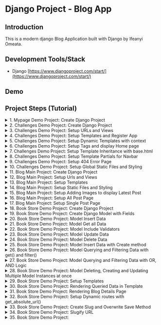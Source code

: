 # Django Project - Blog App

## Introduction

This is a modern django Blog Application built with Django by Ifeanyi Omeata.

## Development Tools/Stack

- Django [https://www.djangoproject.com/start/](https://www.djangoproject.com/start/)

## Demo

## Project Steps (Tutorial)

<details>
<summary>1. Mypage Demo Project: Create Django Project </summary>

#  Mypage Demo Project: Create Django Project

### [https://github.com/omeatai/django-project-blog/commit/4305cb75b959e5a72ece9a6010d70a6d4adbb5c7](https://github.com/omeatai/django-project-blog/commit/4305cb75b959e5a72ece9a6010d70a6d4adbb5c7)
### [https://github.com/omeatai/django-project-blog/commit/7506153ce7946f2c39f38b71ae463c05a08cb824](https://github.com/omeatai/django-project-blog/commit/7506153ce7946f2c39f38b71ae463c05a08cb824)

# Check Python Version

```x
python —version
```

# Install Django Globally

```x
python -m pip install Django
```

# Create Django Project mypage

```x
django-admin startproject mypage
```

# Run Development Server to view Project

```x
cd mypage
python manage.py runserver
```

# Create Django Demo App: challenges 

```x
python manage.py startapp challenges
```

<img width="1047" alt="image" src="https://github.com/omeatai/django-project-blog/assets/32337103/e4a9ed77-4729-447d-b1e0-4e6f50aff4d1">
<img width="1047" alt="image" src="https://github.com/omeatai/django-project-blog/assets/32337103/ce7915ca-d59b-42f0-85a5-c78cca998798">
<img width="1047" alt="image" src="https://github.com/omeatai/django-project-blog/assets/32337103/65b5323a-dd8d-4633-8d5a-1f33785bbfd0">
<img width="1047" alt="image" src="https://github.com/omeatai/django-project-blog/assets/32337103/2fe98bad-c67c-4e5c-8fa9-83a1e3e9f280">
<img width="1047" alt="image" src="https://github.com/omeatai/django-project-blog/assets/32337103/bc01467a-6e77-4584-bf1f-1c34d13fa4e3">
<img width="1047" alt="image" src="https://github.com/omeatai/django-project-blog/assets/32337103/8008fd50-e539-4424-9ddf-2702c4954ef2">
<img width="1047" alt="image" src="https://github.com/omeatai/django-project-blog/assets/32337103/706c48aa-903c-43b1-b27a-3fc65db59732">

# #End</details>

<details>
<summary>2. Challenges Demo Project: Create Django Project </summary>

# Challenges Demo Project: Create Django Project

### [https://github.com/omeatai/django-project-blog/commit/7523b95502150f9015a6418041938ec08d90b70c](https://github.com/omeatai/django-project-blog/commit/7523b95502150f9015a6418041938ec08d90b70c)

# Create Project 

```x
django-admin startproject challenges_project
```

# Create App

```x
cd challenges_project
python manage.py startapp challenges
```

# Start Development Server

```x
python manage.py runserver
```

<img width="1047" alt="image" src="https://github.com/omeatai/django-project-blog/assets/32337103/a46c7c86-d22c-46d4-8263-4732154a318d">
<img width="1047" alt="image" src="https://github.com/omeatai/django-project-blog/assets/32337103/dd97e4c3-d39f-442a-93b4-bb0b18dd3d10">
<img width="1289" alt="image" src="https://github.com/omeatai/django-project-blog/assets/32337103/8648627d-5772-4d73-b3f2-3006e53782f3">

# #End</details>

<details>
<summary>3. Challenges Demo Project: Setup URLs and Views </summary>

# Setup URLs and Views

### [https://github.com/omeatai/django-project-blog/commit/51c6c314ab7dff27bb596f2baf1b9f42d48c2252](https://github.com/omeatai/django-project-blog/commit/51c6c314ab7dff27bb596f2baf1b9f42d48c2252)

<img width="1049" alt="image" src="https://github.com/omeatai/django-project-blog/assets/32337103/e881beac-e275-4d25-9ea8-59e6504a3864">
<img width="1049" alt="image" src="https://github.com/omeatai/django-project-blog/assets/32337103/43d38c3b-5e9f-4233-ae8b-9b607ed38ad0">
<img width="1049" alt="image" src="https://github.com/omeatai/django-project-blog/assets/32337103/27a04e53-019b-4aa8-a303-0eefe4768586">
<img width="1287" alt="image" src="https://github.com/omeatai/django-project-blog/assets/32337103/a3306b93-3e3e-46cb-a58c-ea01b540eeee">
<img width="1287" alt="image" src="https://github.com/omeatai/django-project-blog/assets/32337103/c148f38f-04b7-4aea-9cff-47ee2948ef17">
<img width="1287" alt="image" src="https://github.com/omeatai/django-project-blog/assets/32337103/e2063820-2d6b-4835-a84f-5387985dc1a9">

# #End</details>

<details>
<summary>4. Challenges Demo Project: Setup Templates and Register App </summary>

# Setup Templates and Register App

### [https://github.com/omeatai/django-project-blog/commit/b41c0c187b50e48802413dee9d036e89df7a23dc](https://github.com/omeatai/django-project-blog/commit/b41c0c187b50e48802413dee9d036e89df7a23dc)

<img width="1047" alt="image" src="https://github.com/omeatai/django-project-blog/assets/32337103/2ef58077-d716-4ca4-a9d4-5cdb632e5da2">
<img width="1047" alt="image" src="https://github.com/omeatai/django-project-blog/assets/32337103/88037d90-7e59-477f-89af-f5ae0a472339">
<img width="1047" alt="image" src="https://github.com/omeatai/django-project-blog/assets/32337103/8b3a5a01-6333-4cb8-9bd8-a329104783ec">
<img width="1289" alt="image" src="https://github.com/omeatai/django-project-blog/assets/32337103/e0d89ac1-9cb5-44f2-be13-17a6745b5da2">

# #End</details>

<details>
<summary>5. Challenges Demo Project: Setup Dynamic Templates with context </summary>

# Setup Dynamic Templates with context

### [https://github.com/omeatai/django-project-blog/commit/5d1b19edd03cd8f8ce4bfd6a2c51c381c2f46584](https://github.com/omeatai/django-project-blog/commit/5d1b19edd03cd8f8ce4bfd6a2c51c381c2f46584)

<img width="1046" alt="image" src="https://github.com/omeatai/django-project-blog/assets/32337103/d6f2b695-0e33-41ce-bc80-5a3161d601c1">
<img width="1046" alt="image" src="https://github.com/omeatai/django-project-blog/assets/32337103/6d2d1b38-f245-44a6-b01d-951363469dc8">
<img width="1291" alt="image" src="https://github.com/omeatai/django-project-blog/assets/32337103/be23c444-e8ce-421c-bd5b-87b76b5174e1">

# #End</details>

<details>
<summary>6. Challenges Demo Project: Setup Tags and display Home page </summary>

# Setup Tags and display Home page

### [https://github.com/omeatai/django-project-blog/commit/0f8ebe017cc59401bf8cd156cd3b168ef8f31fce](https://github.com/omeatai/django-project-blog/commit/0f8ebe017cc59401bf8cd156cd3b168ef8f31fce)

<img width="1047" alt="image" src="https://github.com/omeatai/django-project-blog/assets/32337103/dee982be-f7c0-4a1c-846c-219324b2edc6">
<img width="1047" alt="image" src="https://github.com/omeatai/django-project-blog/assets/32337103/d1cfc736-a119-4d13-b09d-c0089e627d7a">
<img width="1047" alt="image" src="https://github.com/omeatai/django-project-blog/assets/32337103/4fb50cc9-d768-4f72-bb9e-36bc524ec867">
<img width="1047" alt="image" src="https://github.com/omeatai/django-project-blog/assets/32337103/cad5cadd-bd1e-4791-9811-1e13b9764a44">
<img width="1291" alt="image" src="https://github.com/omeatai/django-project-blog/assets/32337103/81d1f510-28e0-40fa-9184-f37363fc6dc5">
<img width="1291" alt="image" src="https://github.com/omeatai/django-project-blog/assets/32337103/45cb393b-c6a5-49ee-ac97-b79da8742f61">

# #End</details>

<details>
<summary>7. Challenges Demo Project: Setup Template Inheritance with base.html </summary>

# Setup Template Inheritance with base.html 

### [https://github.com/omeatai/django-project-blog/commit/be8a2db178ab8f938a9279699682a9ddd8ea1091](https://github.com/omeatai/django-project-blog/commit/be8a2db178ab8f938a9279699682a9ddd8ea1091)

<img width="1047" alt="image" src="https://github.com/omeatai/django-project-blog/assets/32337103/c72fb1c3-ce05-4fef-a587-c3c73e5bb27d">
<img width="1047" alt="image" src="https://github.com/omeatai/django-project-blog/assets/32337103/cd0a7e3f-be34-458c-ad6f-89cc842bcf5e">
<img width="1047" alt="image" src="https://github.com/omeatai/django-project-blog/assets/32337103/fb666816-cb02-4c25-bd92-3e7d95d7f3b8">
<img width="1047" alt="image" src="https://github.com/omeatai/django-project-blog/assets/32337103/adc4d6ce-3af2-4485-9478-d5eafa289bcc">
<img width="1291" alt="image" src="https://github.com/omeatai/django-project-blog/assets/32337103/746b7d83-b9a0-4e4a-97ed-87f79d604981">

# #End</details>

<details>
<summary>8. Challenges Demo Project: Setup Template Partials for Navbar </summary>

# Setup Template Partials for Navbar

### [https://github.com/omeatai/django-project-blog/commit/a4a767de04f8c28d3fe8d4b00322c01baa816428](https://github.com/omeatai/django-project-blog/commit/a4a767de04f8c28d3fe8d4b00322c01baa816428)

<img width="1047" alt="image" src="https://github.com/omeatai/django-project-blog/assets/32337103/38ab7f73-1b81-4477-824b-b49fc9b732a5">
<img width="1047" alt="image" src="https://github.com/omeatai/django-project-blog/assets/32337103/bc43c118-aca8-4d89-b180-9694f9ef8a28">
<img width="1047" alt="image" src="https://github.com/omeatai/django-project-blog/assets/32337103/b8f5def1-222e-4c6d-a90f-df8fb7283a2a">
<img width="1047" alt="image" src="https://github.com/omeatai/django-project-blog/assets/32337103/cbccb16b-a598-4b77-a053-fcedaf1b12fc">
<img width="1293" alt="image" src="https://github.com/omeatai/django-project-blog/assets/32337103/9f143b7c-92f3-4306-87cf-b6469dd75104">
<img width="1293" alt="image" src="https://github.com/omeatai/django-project-blog/assets/32337103/0b3e752c-d913-4b08-a6a7-1f6b030a46c7">

# #End</details>

<details>
<summary>9. Challenges Demo Project: Setup 404 Error Page </summary>

# Setup 404 Error Page

### [https://github.com/omeatai/django-project-blog/commit/4fb4e3c1db00c7e587719b68afde13a9064ef8ba](https://github.com/omeatai/django-project-blog/commit/4fb4e3c1db00c7e587719b68afde13a9064ef8ba)

<img width="1043" alt="image" src="https://github.com/omeatai/django-project-blog/assets/32337103/5516b03c-7fc3-4fe5-881d-999ff4f6789c">
<img width="1043" alt="image" src="https://github.com/omeatai/django-project-blog/assets/32337103/91ab883c-183f-4d7d-8182-7c427a638db4">
<img width="1287" alt="image" src="https://github.com/omeatai/django-project-blog/assets/32337103/3bb779d1-bf89-4f3f-bed0-64dde2ca9fa1">

# #End</details>

<details>
<summary>10. Challenges Demo Project: Setup Global Static Files and Styling </summary>

# Setup Global Static Files and Styling

### [https://github.com/omeatai/django-project-blog/commit/f20aaff73b410d8b49614fd4b82fe6308610eaf4](https://github.com/omeatai/django-project-blog/commit/f20aaff73b410d8b49614fd4b82fe6308610eaf4)

<img width="1241" alt="image" src="https://github.com/omeatai/django-project-blog/assets/32337103/66eed3bb-45bc-4572-bef9-64c049c373a3">
<img width="1047" alt="image" src="https://github.com/omeatai/django-project-blog/assets/32337103/13a42f5a-38d9-48e2-afa5-903c122fb263">
<img width="1047" alt="image" src="https://github.com/omeatai/django-project-blog/assets/32337103/4145b60e-093a-4483-8858-816e9ac93f82">
<img width="1047" alt="image" src="https://github.com/omeatai/django-project-blog/assets/32337103/70dc97ff-bf43-4665-90cf-157e11830571">
<img width="1047" alt="image" src="https://github.com/omeatai/django-project-blog/assets/32337103/ca17d297-6770-41dd-bdf1-1c52af0315ae">
<img width="1047" alt="image" src="https://github.com/omeatai/django-project-blog/assets/32337103/8cff7a35-70ba-4e62-af81-117c055dce5a">
<img width="1047" alt="image" src="https://github.com/omeatai/django-project-blog/assets/32337103/5df2e184-0253-4b21-b720-32dedcd0cbcd">
<img width="1047" alt="image" src="https://github.com/omeatai/django-project-blog/assets/32337103/d5a6c87d-de88-470e-b6e5-fe27553e4a56">
<img width="1047" alt="image" src="https://github.com/omeatai/django-project-blog/assets/32337103/97a2ccd8-807c-4521-96f2-8691cd439593">
<img width="1047" alt="image" src="https://github.com/omeatai/django-project-blog/assets/32337103/a6d337f4-20f0-4212-835e-1ee4cdf4f6f1">
<img width="1241" alt="image" src="https://github.com/omeatai/django-project-blog/assets/32337103/45033491-fbed-4540-bdf7-34b3436965d4">
<img width="1241" alt="image" src="https://github.com/omeatai/django-project-blog/assets/32337103/7258c51d-fdb3-4dff-b069-7f753710f980">
<img width="1241" alt="image" src="https://github.com/omeatai/django-project-blog/assets/32337103/a6580144-c647-4a40-b5b8-268f5162d7b1">

# #End</details>

<details>
<summary>11. Blog Main Project: Create Django Project </summary>

# Blog Main Project: Create Django Project

### [https://github.com/omeatai/django-project-blog/commit/92c3d6b5f80c1c47cc0d73d563fff0a9e71c044a](https://github.com/omeatai/django-project-blog/commit/92c3d6b5f80c1c47cc0d73d563fff0a9e71c044a)

# Create Project

```x
django-admin startproject blog_project
```

# Create Blog App

```x
cd blog_project
python manage.py startapp blog
```

# Run Development Server

```x
python manage.py runserver
```

<img width="1081" alt="image" src="https://github.com/omeatai/django-project-blog/assets/32337103/1345e015-2545-401f-a0ad-9100359cea5e">
<img width="1080" alt="image" src="https://github.com/omeatai/django-project-blog/assets/32337103/bd570f5a-bd73-4c4e-ad2b-0b809c464f1a">
<img width="1246" alt="image" src="https://github.com/omeatai/django-project-blog/assets/32337103/688a47ef-bef7-410c-8269-b3160909140a">

# #End</details>

<details>
<summary>12. Blog Main Project: Setup Urls and Views </summary>

# Setup Urls and Views

### [https://github.com/omeatai/django-project-blog/commit/58c0da98e47dd417f9e7918351cd3bc137b5b10d](https://github.com/omeatai/django-project-blog/commit/58c0da98e47dd417f9e7918351cd3bc137b5b10d)

<img width="1082" alt="image" src="https://github.com/omeatai/django-project-blog/assets/32337103/d5a93413-ffdd-491b-babe-b8e701742b57">
<img width="1082" alt="image" src="https://github.com/omeatai/django-project-blog/assets/32337103/14ef6a14-d617-4776-920d-5c389d94333e">
<img width="1082" alt="image" src="https://github.com/omeatai/django-project-blog/assets/32337103/83fa289c-724a-4cdf-80c5-60b6a6248d3a">
<img width="1082" alt="image" src="https://github.com/omeatai/django-project-blog/assets/32337103/7594a5e9-1423-42f6-9cfa-bd1af0f2b3f0">
<img width="1241" alt="image" src="https://github.com/omeatai/django-project-blog/assets/32337103/38493408-ea8e-438f-b128-0c2f16674b86">
<img width="1241" alt="image" src="https://github.com/omeatai/django-project-blog/assets/32337103/ccaedf96-c931-499e-a37a-a3d86056d0e6">
<img width="1241" alt="image" src="https://github.com/omeatai/django-project-blog/assets/32337103/87b1721a-f39a-4975-bb20-418c62c13c0f">

# #End</details>

<details>
<summary>13. Blog Main Project: Setup Templates </summary>

# Setup Templates

### [https://github.com/omeatai/django-project-blog/commit/4c36ea64d9e5daf3c990497a30aaf47fe679c294](https://github.com/omeatai/django-project-blog/commit/4c36ea64d9e5daf3c990497a30aaf47fe679c294)

<img width="1089" alt="image" src="https://github.com/omeatai/django-project-blog/assets/32337103/68b4b46e-ca82-4303-ba22-b50fd04c972a">
<img width="1089" alt="image" src="https://github.com/omeatai/django-project-blog/assets/32337103/1ecd4870-31e5-4bb1-bb4f-2ed53160ddad">
<img width="1089" alt="image" src="https://github.com/omeatai/django-project-blog/assets/32337103/8b8f2bf1-ff7e-4b18-a31c-4c840467f990">
<img width="1089" alt="image" src="https://github.com/omeatai/django-project-blog/assets/32337103/49a9dc0a-0f7b-45ba-ae49-7ccde182c2cb">
<img width="1265" alt="image" src="https://github.com/omeatai/django-project-blog/assets/32337103/9f8826ee-5a1d-4c1e-b901-6cf374752e00">

# #End</details>

<details>
<summary>14. Blog Main Project: Setup Static Files and Styling </summary>

# Setup Static Files and Styling

### [https://github.com/omeatai/django-project-blog/commit/8b0594ebbd934b8d7543843cd8bc8cd51990cf93](https://github.com/omeatai/django-project-blog/commit/8b0594ebbd934b8d7543843cd8bc8cd51990cf93)

<img width="1089" alt="image" src="https://github.com/omeatai/django-project-blog/assets/32337103/188fe248-3e8e-48d3-b1db-9915b4790e02">
<img width="1089" alt="image" src="https://github.com/omeatai/django-project-blog/assets/32337103/20d1efe7-5027-4e20-a5d0-2b7a80a626c7">
<img width="1089" alt="image" src="https://github.com/omeatai/django-project-blog/assets/32337103/cf7a881e-9510-4008-a23f-48db0f468573">
<img width="1089" alt="image" src="https://github.com/omeatai/django-project-blog/assets/32337103/4f46b60d-8bfd-4454-bd12-88889f672d4e">
<img width="1089" alt="image" src="https://github.com/omeatai/django-project-blog/assets/32337103/d4784902-cc9e-4a37-9318-ef3f95a3472a">
<img width="1089" alt="image" src="https://github.com/omeatai/django-project-blog/assets/32337103/2e326245-8534-4752-bdf8-03e27fe3aef7">
<img width="1268" alt="image" src="https://github.com/omeatai/django-project-blog/assets/32337103/a6d05c4f-4dba-4372-9b4a-ce0b29afcb88">
<img width="1268" alt="image" src="https://github.com/omeatai/django-project-blog/assets/32337103/156fe6d6-4045-4e3a-aba1-18a5941b73d4">

# #End</details>

<details>
<summary>15. Blog Main Project: Setup Adding Images to display Latest Post </summary>

# Setup adding Images to display Latest Post

### [https://github.com/omeatai/django-project-blog/commit/9279a5e1d33f87f94a50feb8eb02437173c77247](https://github.com/omeatai/django-project-blog/commit/9279a5e1d33f87f94a50feb8eb02437173c77247)

<img width="1088" alt="image" src="https://github.com/omeatai/django-project-blog/assets/32337103/5eef6dd6-bb59-448e-b708-02361e245cba">
<img width="1088" alt="image" src="https://github.com/omeatai/django-project-blog/assets/32337103/52e746c0-dab7-4a49-a382-ef177c91eef4">
<img width="1088" alt="image" src="https://github.com/omeatai/django-project-blog/assets/32337103/89328eca-8b2f-4228-ad5e-76729fdc0e6d">
<img width="1259" alt="image" src="https://github.com/omeatai/django-project-blog/assets/32337103/38d40f64-e63d-44a1-ad9f-f256a4214e2b">
<img width="1259" alt="image" src="https://github.com/omeatai/django-project-blog/assets/32337103/74afd62b-16c0-43c8-9846-24954d2356a9">

# #End</details>

<details>
<summary>16. Blog Main Project: Setup All Post Page </summary>

# Setup All Post Page

### [https://github.com/omeatai/django-project-blog/commit/4e025f141fdca3998d969e414c996dea8627b074](https://github.com/omeatai/django-project-blog/commit/4e025f141fdca3998d969e414c996dea8627b074)

<img width="1089" alt="image" src="https://github.com/omeatai/django-project-blog/assets/32337103/f1123180-74ac-487d-863b-a881639d4014">
<img width="1089" alt="image" src="https://github.com/omeatai/django-project-blog/assets/32337103/c264e9f5-8e46-449a-b4c6-9873537213a2">
<img width="1089" alt="image" src="https://github.com/omeatai/django-project-blog/assets/32337103/aeadcc62-ee31-4ac2-952a-34e04702f43a">
<img width="1089" alt="image" src="https://github.com/omeatai/django-project-blog/assets/32337103/eb0684ec-19a0-49f4-8a35-00709ff80b21">
<img width="1089" alt="image" src="https://github.com/omeatai/django-project-blog/assets/32337103/d347ad21-9425-4f2c-91d9-7f03527c22e1">
<img width="1089" alt="image" src="https://github.com/omeatai/django-project-blog/assets/32337103/0ff3fbdd-bcf1-4d3a-bd63-0467f9eb39f9">
<img width="1089" alt="image" src="https://github.com/omeatai/django-project-blog/assets/32337103/33c6ae9b-8de3-4237-856a-088745153ef6">
<img width="1271" alt="image" src="https://github.com/omeatai/django-project-blog/assets/32337103/1295cba7-6a29-4153-a09a-8fa51b3ee6cf">
<img width="1271" alt="image" src="https://github.com/omeatai/django-project-blog/assets/32337103/7c5148a1-3ad7-4dc7-9fa4-e3e02f38b19b">

# #End</details>

<details>
<summary>17. Blog Main Project: Setup Single Post Page </summary>

# Setup Single Post Page

### [https://github.com/omeatai/django-project-blog/commit/c2b1eb47f039654c0d206497f1562ce98ad31f2f](https://github.com/omeatai/django-project-blog/commit/c2b1eb47f039654c0d206497f1562ce98ad31f2f)

<img width="1089" alt="image" src="https://github.com/omeatai/django-project-blog/assets/32337103/229f1b17-d2f2-4135-847d-310d9aa5a1b3">
<img width="1089" alt="image" src="https://github.com/omeatai/django-project-blog/assets/32337103/219d0067-da8a-4351-980c-29ab6b07d0e1">
<img width="1089" alt="image" src="https://github.com/omeatai/django-project-blog/assets/32337103/d8ee939b-ea01-48c4-a40c-894965ef97c1">
<img width="1089" alt="image" src="https://github.com/omeatai/django-project-blog/assets/32337103/fadfc921-3107-422a-93f0-3a801f3ec86e">
<img width="1089" alt="image" src="https://github.com/omeatai/django-project-blog/assets/32337103/98eccc40-bb42-4cd6-b626-79772585db6c">
<img width="1089" alt="image" src="https://github.com/omeatai/django-project-blog/assets/32337103/f5541591-88f4-415a-831e-8da775527840">
<img width="1089" alt="image" src="https://github.com/omeatai/django-project-blog/assets/32337103/f133f567-c09e-4fd8-8e18-fc9f105248ee">
<img width="1089" alt="image" src="https://github.com/omeatai/django-project-blog/assets/32337103/ad1dbbce-f1b3-4937-8f5a-f9474b820a6a">
<img width="1089" alt="image" src="https://github.com/omeatai/django-project-blog/assets/32337103/c20589f2-2df7-48e2-8d96-1e424a72b6a0">
<img width="1089" alt="image" src="https://github.com/omeatai/django-project-blog/assets/32337103/e2cbde02-8659-4267-970b-422a34e33ded">
<img width="1089" alt="image" src="https://github.com/omeatai/django-project-blog/assets/32337103/b03c5f8f-e87c-46d4-85e6-6a774db8a5b1">
<img width="1089" alt="image" src="https://github.com/omeatai/django-project-blog/assets/32337103/7d08fde7-a30b-46bc-9089-f41ed183c3c3">
<img width="1089" alt="image" src="https://github.com/omeatai/django-project-blog/assets/32337103/d2f2ea17-e455-41f8-8041-5b45e2932e92">
<img width="1323" alt="image" src="https://github.com/omeatai/django-project-blog/assets/32337103/6de7006e-b56c-4679-ac87-67da1651ccd4">
<img width="1323" alt="image" src="https://github.com/omeatai/django-project-blog/assets/32337103/276f0de3-3691-4626-b286-574214fbc785">
<img width="1323" alt="image" src="https://github.com/omeatai/django-project-blog/assets/32337103/ebb5cdb3-18ac-48ed-ac0f-f0e3eae1ecb2">
<img width="1323" alt="image" src="https://github.com/omeatai/django-project-blog/assets/32337103/75781ac1-03f8-4bf4-a821-781174237312">

# #End</details>

<details>
<summary>18. Book Store Demo Project: Create Django Project </summary>

# Create Django Project

### [https://github.com/omeatai/django-project-blog/commit/85a18879d57bf35cf14495bfe2295a8dad48e612](https://github.com/omeatai/django-project-blog/commit/85a18879d57bf35cf14495bfe2295a8dad48e612)

# Create Project

```x
django-admin startproject book_store_project
```

# Create App

```x
cd book_store_project
python manage.py startapp books
```

<img width="1090" alt="image" src="https://github.com/omeatai/django-project-blog/assets/32337103/ff1653c0-0c88-44cd-88ce-203e5d017764">
<img width="1090" alt="image" src="https://github.com/omeatai/django-project-blog/assets/32337103/25cc46b7-d0d6-4d26-a77a-a59e49090788">

# #End</details>

<details>
<summary>19. Book Store Demo Project: Create Django Model with Fields </summary>

# Create Django Model with Fields 

### [https://github.com/omeatai/django-project-blog/commit/3956839d7a748b8011eab08e8325a363cafc7f95](https://github.com/omeatai/django-project-blog/commit/3956839d7a748b8011eab08e8325a363cafc7f95)

# Make Migrations

```x
python manage.py makemigrations
```

# Migrate Migrations

```x
python manage.py migrate
```

<img width="1090" alt="image" src="https://github.com/omeatai/django-project-blog/assets/32337103/a0974c01-c91a-422e-bd0c-dc4479b5bb35">
<img width="1090" alt="image" src="https://github.com/omeatai/django-project-blog/assets/32337103/a7818298-2465-40f5-aab2-06148a5e7962">
<img width="1090" alt="image" src="https://github.com/omeatai/django-project-blog/assets/32337103/fadaad73-6288-46f8-944d-e3d6571ebb72">
<img width="1090" alt="image" src="https://github.com/omeatai/django-project-blog/assets/32337103/a3e7c8bd-390e-40e5-9527-1ed12358ec83">

# #End</details>

<details>
<summary>20. Book Store Demo Project: Model Insert Data </summary>

# Model Insert Data

### [https://github.com/omeatai/django-project-blog/commit/198a0825c15820611169cf14e39d6ff7a2fec343](https://github.com/omeatai/django-project-blog/commit/198a0825c15820611169cf14e39d6ff7a2fec343)

# Run Django Shell

```x
python manage.py shell
```

```x
>>> from books.models import Book
>>> book1 = Book(title='Whispers of the Forgotten Realm', rating=5)
>>> book1.save()
>>> book2 = Book(title='Ephemeral Echoes', rating=4)
>>> book2.save()
>>> book3 = Book(title='The Enigma Chronicles', rating=3)
>>> book3.save()
```

<img width="1090" alt="image" src="https://github.com/omeatai/django-project-blog/assets/32337103/6b6dd510-d948-4e65-b324-38c530612a7a">
<img width="1090" alt="image" src="https://github.com/omeatai/django-project-blog/assets/32337103/896f1e27-b1c9-4627-86e9-a3894a2ffef9">
<img width="1090" alt="image" src="https://github.com/omeatai/django-project-blog/assets/32337103/2401ab16-e215-4c18-8b5e-82f05a15ae9a">

# #End</details>

<details>
<summary>21. Book Store Demo Project: Model Get all Data </summary>

# Model Get all Data

### [https://github.com/omeatai/django-project-blog/commit/6af04f34b73f2f9af0e6c295b3ece65d9bdbd9c8](https://github.com/omeatai/django-project-blog/commit/6af04f34b73f2f9af0e6c295b3ece65d9bdbd9c8)

# Run Django Shell

```x
python manage.py shell
```

```x
>>> from books.models import Book
>>> Book.objects.all()
<QuerySet [<Book: Whispers of the Forgotten Realm (5)>, <Book: Ephemeral Echoes (4)>, <Book: The Enigma Chronicles (3)>]>
```

<img width="1090" alt="image" src="https://github.com/omeatai/django-project-blog/assets/32337103/47ee627c-0e65-48d1-bfb9-d1fffbc106fc">
<img width="1090" alt="image" src="https://github.com/omeatai/django-project-blog/assets/32337103/57545179-3f38-4cd9-9905-eaf62298ddc1">
<img width="1090" alt="image" src="https://github.com/omeatai/django-project-blog/assets/32337103/94491cb2-b73a-4ce7-a454-fe297660ed19">

# #End</details>

<details>
<summary>22. Book Store Demo Project: Model Include Validators </summary>

# Model Include Validators

### [https://github.com/omeatai/django-project-blog/commit/738b6d4797f9d39e4a9d3fc2789b59115f1fd064](https://github.com/omeatai/django-project-blog/commit/738b6d4797f9d39e4a9d3fc2789b59115f1fd064)

###[https://docs.djangoproject.com/en/5.0/ref/validators/](https://docs.djangoproject.com/en/5.0/ref/validators/)

# Update Database

```x
python manage.py makemigrations
python manage.py migrate
```

# Run Django Shell

```x
python manage.py shell
```

```x
>>> from books.models import Book
>>> Book.objects.all()
<QuerySet [<Book: Whispers of the Forgotten Realm (5)>, <Book: Ephemeral Echoes (4)>, <Book: The Enigma Chronicles (3)>]>
>>> Book.objects.all()[1].title
'Ephemeral Echoes'
>>> Book.objects.all()[1].is_bestselling
False
>>> Book.objects.all()[1].rating
4
>>> book4 = Book(title='The Enigma Chronicles', rating="zdfdf")
>>> book4.save()
Traceback (most recent call last):
```

<img width="1325" alt="image" src="https://github.com/omeatai/django-project-blog/assets/32337103/3393a537-a441-4a51-8f99-9c69a84b81bd">
<img width="1090" alt="image" src="https://github.com/omeatai/django-project-blog/assets/32337103/a2437e03-c8b7-47d9-be85-27494441af73">
<img width="1090" alt="image" src="https://github.com/omeatai/django-project-blog/assets/32337103/73c0520d-96e0-4a35-b51b-cc400b0f7cdf">
<img width="1090" alt="image" src="https://github.com/omeatai/django-project-blog/assets/32337103/6763c520-02ac-4b2e-ac21-f036b49af2c9">

# #End</details>

<details>
<summary>23. Book Store Demo Project: Model Update Data </summary>

# Model Update Data

### [https://github.com/omeatai/django-project-blog/commit/3e2cba3055b2839ef34341c3919d36a4196e0ecb](https://github.com/omeatai/django-project-blog/commit/3e2cba3055b2839ef34341c3919d36a4196e0ecb)

```x
>>> from books.models import Book
>>> book1 = Book.objects.all()[0]
>>> book1.title
'Whispers of the Forgotten Realm'
>>> book1.author
>>> book1.is_bestselling
False
>>> book1.author = "James Harrison"
>>> book1.is_bestselling = True
>>> book1.save()
>>> Book.objects.all()[0]
<Book: Whispers of the Forgotten Realm (5)>
>>> Book.objects.all()[0].author
'James Harrison'
>>> 
```

<img width="1090" alt="image" src="https://github.com/omeatai/django-project-blog/assets/32337103/6748a4e4-4281-438f-9648-40a266d0a667">
<img width="1090" alt="image" src="https://github.com/omeatai/django-project-blog/assets/32337103/6af96c93-ad5c-4a81-8ddb-abdebe28ba66">
<img width="1090" alt="image" src="https://github.com/omeatai/django-project-blog/assets/32337103/ce4aea17-4e68-42d7-90be-44a88c090853">

# #End</details>

<details>
<summary>24. Book Store Demo Project: Model Delete Data </summary>

# Model Delete Data 

### [https://github.com/omeatai/django-project-blog/commit/33af2257cd310ee3c1f74c2644edbf456c942ab0](https://github.com/omeatai/django-project-blog/commit/33af2257cd310ee3c1f74c2644edbf456c942ab0)

```x
>>> Book.objects.all()
<QuerySet [<Book: Whispers of the Forgotten Realm (5)>, <Book: Ephemeral Echoes (4)>, <Book: The Enigma Chronicles (3)>]>
>>> Book.objects.all()[1]
<Book: Ephemeral Echoes (4)>
>>> book2 = Book.objects.all()[1]
>>> book2.delete()
(1, {'books.Book': 1})
>>> Book.objects.all()
<QuerySet [<Book: Whispers of the Forgotten Realm (5)>, <Book: The Enigma Chronicles (3)>]>
>>> 
```

<img width="1090" alt="image" src="https://github.com/omeatai/django-project-blog/assets/32337103/753a4da6-dce1-49ab-b332-86da9d91e35d">
<img width="1090" alt="image" src="https://github.com/omeatai/django-project-blog/assets/32337103/66378f94-6824-43b8-9128-11059a813d71">
<img width="1090" alt="image" src="https://github.com/omeatai/django-project-blog/assets/32337103/a0c8c3b3-194b-41d3-8e61-548d6d72d3fb">

# #End</details>

<details>
<summary>25. Book Store Demo Project: Model Insert Data with Create method </summary>

# Model Insert Data with Create method

### [https://github.com/omeatai/django-project-blog/commit/9afcb5ff25c874589235f824d22d0f399c4d9f9d](https://github.com/omeatai/django-project-blog/commit/9afcb5ff25c874589235f824d22d0f399c4d9f9d)

```x
>>> Book.objects.all()
<QuerySet [<Book: Whispers of the Forgotten Realm (5)>, <Book: The Enigma Chronicles (3)>]>
>>> Book.objects.create(title="Spectral Serenade", rating=3, author="Tom Hendrix", is_bestselling=False)
<Book: Spectral Serenade (3)>
>>> Book.objects.create(title="In the Shadows", rating=5, author="Sydney Blanc", is_bestselling=True)
<Book: In the Shadows (5)>
>>> Book.objects.create(title="Color notebook", rating=1, author="The Hopkins", is_bestselling=False)
<Book: Color notebook (1)>
>>> Book.objects.all()
<QuerySet [<Book: Whispers of the Forgotten Realm (5)>, <Book: The Enigma Chronicles (3)>, <Book: Spectral Serenade (3)>, <Book: In the Shadows (5)>, <Book: Color notebook (1)>]>
>>> 
```

<img width="1090" alt="image" src="https://github.com/omeatai/django-project-blog/assets/32337103/a4230f4c-8eed-4541-92d0-d6388a464240">
<img width="1090" alt="image" src="https://github.com/omeatai/django-project-blog/assets/32337103/794388f9-922d-4c53-bd44-891a21ad83a0">
<img width="1090" alt="image" src="https://github.com/omeatai/django-project-blog/assets/32337103/cf5c7cad-8d1f-42cd-85f1-b57ebb14f630">

# #End</details>

<details>
<summary>26. Book Store Demo Project: Model Querying and Filtering Data with get() and filter() </summary>

# Model Querying and Filtering Data with get() and filter() 

### [https://github.com/omeatai/django-project-blog/commit/83c7d587dd5dbaa2d758ab34fceecf6380bdc1f4](https://github.com/omeatai/django-project-blog/commit/83c7d587dd5dbaa2d758ab34fceecf6380bdc1f4)

```x
>>> from books.models import Book
>>> Book.objects.all()
<QuerySet [<Book: Whispers of the Forgotten Realm (5)>, <Book: The Enigma Chronicles (3)>, <Book: Spectral Serenade (3)>, <Book: In the Shadows (5)>, <Book: Color notebook (1)>]>
>>> Book.objects.get(id=1)
<Book: Whispers of the Forgotten Realm (5)>
>>> Book.objects.get(id=6, rating=1)
<Book: Color notebook (1)>
>>> Book.objects.filter(rating=5)
<QuerySet [<Book: Whispers of the Forgotten Realm (5)>, <Book: In the Shadows (5)>]>
>>> Book.objects.filter(id=3, rating=3)
<QuerySet [<Book: The Enigma Chronicles (3)>]>
>>> Book.objects.filter(rating__lte=3)
<QuerySet [<Book: The Enigma Chronicles (3)>, <Book: Spectral Serenade (3)>, <Book: Color notebook (1)>]>
>>> Book.objects.filter(author__startswith="James")
<QuerySet [<Book: Whispers of the Forgotten Realm (5)>]>
>>> Book.objects.filter(title__icontains="Enigma")
<QuerySet [<Book: The Enigma Chronicles (3)>]>
>>> Book.objects.filter(title__exact="In the Shadows")
<QuerySet [<Book: In the Shadows (5)>]>
>>> 
```

<img width="1090" alt="image" src="https://github.com/omeatai/django-project-blog/assets/32337103/015bcab1-0b71-40a4-bb18-83c192d5b1c0">
<img width="1090" alt="image" src="https://github.com/omeatai/django-project-blog/assets/32337103/b6317619-4f48-4822-bb3b-ad864d44335e">
<img width="1090" alt="image" src="https://github.com/omeatai/django-project-blog/assets/32337103/dfc4d9ef-b2f6-4718-b5a9-3adc55f707a0">

# #End</details>

<details>
<summary>27. Book Store Demo Project: Model Querying and Filtering Data with OR, AND Logic </summary>

# Model Querying and Filtering Data with OR, AND Logic

### [https://github.com/omeatai/django-project-blog/commit/68e817c383de396e03058c3c5d1804bdc6f34f3b](https://github.com/omeatai/django-project-blog/commit/68e817c383de396e03058c3c5d1804bdc6f34f3b)

```x
>>> from books.models import Book
>>> Book.objects.all()
<QuerySet [<Book: Whispers of the Forgotten Realm (5)>, <Book: The Enigma Chronicles (3)>, <Book: Spectral Serenade (3)>, <Book: In the Shadows (5)>, <Book: Color notebook (1)>]>
>>> from django.db.models import Q
>>> Book.objects.filter(Q(is_bestselling=True) | Q(rating=1))
<QuerySet [<Book: Whispers of the Forgotten Realm (5)>, <Book: In the Shadows (5)>, <Book: Color notebook (1)>]>
>>> Book.objects.filter(Q(is_bestselling=True) | Q(rating=1), Q(title__iexact="in the shadows"))
<QuerySet [<Book: In the Shadows (5)>]>
>>> 
```

<img width="1090" alt="image" src="https://github.com/omeatai/django-project-blog/assets/32337103/f0838c0c-766d-434a-9b0e-03e47e0a08f8">
<img width="1090" alt="image" src="https://github.com/omeatai/django-project-blog/assets/32337103/00465fc0-d7f0-4fe4-931c-cf4e67ee01ce">
<img width="1090" alt="image" src="https://github.com/omeatai/django-project-blog/assets/32337103/bf1f5bdc-61c9-4ceb-aba4-61ed7f29db31">

# #End</details>

<details>
<summary>28. Book Store Demo Project: Model Deleting, Creating and Updating Multiple Model Instances at once </summary>

# Model Deleting Multiple Model Instances at once

### [https://docs.djangoproject.com/en/5.0/topics/db/queries/#deleting-objects](https://docs.djangoproject.com/en/5.0/topics/db/queries/#deleting-objects)

```x
>>> Entry.objects.filter(pub_date__year=2005).delete()
(5, {'webapp.Entry': 5})
```

# Model Creating Multiple Model Instances at once

### [https://docs.djangoproject.com/en/5.0/ref/models/querysets/#bulk-create](https://docs.djangoproject.com/en/5.0/ref/models/querysets/#bulk-create)

```x
>>> objs = Entry.objects.bulk_create(
...     [
...         Entry(headline="This is a test"),
...         Entry(headline="This is only a test"),
...     ]
... )
```

# Model Updating Multiple Model Instances at once

### [https://docs.djangoproject.com/en/5.0/ref/models/querysets/#bulk-update](https://docs.djangoproject.com/en/5.0/ref/models/querysets/#bulk-update)

```x
>>> objs = [
...     Entry.objects.create(headline="Entry 1"),
...     Entry.objects.create(headline="Entry 2"),
... ]
>>> objs[0].headline = "This is entry 1"
>>> objs[1].headline = "This is entry 2"
>>> Entry.objects.bulk_update(objs, ["headline"])
2
```

# #End</details>

<details>
<summary>29. Book Store Demo Project: Setup Templates </summary>

# Setup Templates

### [https://github.com/omeatai/django-project-blog/commit/6f0244ef3d8e1b38553833cc5bddd04e2ff794b2](https://github.com/omeatai/django-project-blog/commit/6f0244ef3d8e1b38553833cc5bddd04e2ff794b2)

# Run Development Server

```x
python manage.py runserver
```

<img width="1090" alt="image" src="https://github.com/omeatai/django-project-blog/assets/32337103/af66da70-83e8-4c13-a48b-7a0cf302e81c">
<img width="1090" alt="image" src="https://github.com/omeatai/django-project-blog/assets/32337103/22f326cc-1329-448c-9a14-111b5cb9065d">
<img width="1090" alt="image" src="https://github.com/omeatai/django-project-blog/assets/32337103/0b904615-9b36-43f1-84b2-fbd70fce5aa0">
<img width="1090" alt="image" src="https://github.com/omeatai/django-project-blog/assets/32337103/bb30f110-e145-4acb-aeea-743c67fb9291">
<img width="1090" alt="image" src="https://github.com/omeatai/django-project-blog/assets/32337103/7b72d6da-a420-4895-a70a-3d83d2e83daf">
<img width="1090" alt="image" src="https://github.com/omeatai/django-project-blog/assets/32337103/c2e91d64-5c07-460a-afe0-f3c85cccdd48">
<img width="1325" alt="image" src="https://github.com/omeatai/django-project-blog/assets/32337103/b24e9054-93af-4be5-bb65-eb2c87a3cd1a">

# #End</details>

<details>
<summary>30. Book Store Demo Project: Rendering Queried Data in Template </summary>

# Rendering Queried Data in Template

### [https://github.com/omeatai/django-project-blog/commit/bfb0edf46c325579fb03037ace7a8188e6a3ad74](https://github.com/omeatai/django-project-blog/commit/bfb0edf46c325579fb03037ace7a8188e6a3ad74)

<img width="1087" alt="image" src="https://github.com/omeatai/django-project-blog/assets/32337103/4baad1da-79db-433e-b3f9-b31ad072e7ce">
<img width="1087" alt="image" src="https://github.com/omeatai/django-project-blog/assets/32337103/b5e12e2b-2bc3-485e-ba27-9fbb42f2b415">
<img width="1087" alt="image" src="https://github.com/omeatai/django-project-blog/assets/32337103/2fa94ea8-83f8-4a25-9d3e-db7a3d5a17e0">
<img width="1087" alt="image" src="https://github.com/omeatai/django-project-blog/assets/32337103/e9cdb5f3-0179-4ec4-8028-50587caef0c5">
<img width="1328" alt="image" src="https://github.com/omeatai/django-project-blog/assets/32337103/e7d3da9b-a1da-4d38-a50e-498b2e5abb7f">

# #End</details>

<details>
<summary>31. Book Store Demo Project: Rendering Blog Details Page </summary>

# Rendering Blog Details Page

### [https://github.com/omeatai/django-project-blog/commit/524ddcd736dd0d0f98f8a335d7dfac9f21573fe2](https://github.com/omeatai/django-project-blog/commit/524ddcd736dd0d0f98f8a335d7dfac9f21573fe2)

<img width="1087" alt="image" src="https://github.com/omeatai/django-project-blog/assets/32337103/75bdc7b2-d3b7-4ac6-9e4f-1007188322b6">
<img width="1087" alt="image" src="https://github.com/omeatai/django-project-blog/assets/32337103/06eb2865-6761-483a-b0a2-3a7ac8cc3c79">
<img width="1087" alt="image" src="https://github.com/omeatai/django-project-blog/assets/32337103/a940c546-8029-4b7e-a43b-54da6b547066">
<img width="1087" alt="image" src="https://github.com/omeatai/django-project-blog/assets/32337103/5c30f61c-f3e2-4045-9770-ded658b87c78">
<img width="1087" alt="image" src="https://github.com/omeatai/django-project-blog/assets/32337103/381de0fc-b724-4b1b-8b34-8e1a421b0cbe">
<img width="1087" alt="image" src="https://github.com/omeatai/django-project-blog/assets/32337103/59f5733e-38c7-4a3a-9c38-e932fd7deba2">
<img width="1325" alt="image" src="https://github.com/omeatai/django-project-blog/assets/32337103/d802b185-10bd-42df-ab0b-e13b7c5c887d">
<img width="1325" alt="image" src="https://github.com/omeatai/django-project-blog/assets/32337103/bc4881bc-5f75-4d2c-8722-322dac2b52fe">
<img width="1325" alt="image" src="https://github.com/omeatai/django-project-blog/assets/32337103/18bdb609-611a-41f8-a9ef-08d64081902f">

# #End</details>

<details>
<summary>32. Book Store Demo Project: Setup Dynamic routes with get_absolute_url() </summary>

# Setup Dynamic routes with get_absolute_url()

### [https://github.com/omeatai/django-project-blog/commit/0b16eb0a2a463a8b92fba3fee232b56bc0222b87](https://github.com/omeatai/django-project-blog/commit/0b16eb0a2a463a8b92fba3fee232b56bc0222b87)

<img width="1086" alt="image" src="https://github.com/omeatai/django-project-blog/assets/32337103/c290458b-3a38-4596-8d9a-97957dcf7f2e">
<img width="1086" alt="image" src="https://github.com/omeatai/django-project-blog/assets/32337103/183e7c38-e802-4e51-b0d2-b1cbf54d02c8">
<img width="1324" alt="image" src="https://github.com/omeatai/django-project-blog/assets/32337103/0b87865d-af9c-4ca6-afb8-84c6361343d9">
<img width="1324" alt="image" src="https://github.com/omeatai/django-project-blog/assets/32337103/4a20b447-158b-4d9c-98a8-e492894c96c1">

# #End</details>

<details>
<summary>33. Book Store Demo Project: Create Slug and Overwrite Save Method </summary>

# Create Slug and Overwrite Save Method

### [https://github.com/omeatai/django-project-blog/commit/bd9a2f3dd4fd3cec9cf8ce0b520414ef9e8f0e6b](https://github.com/omeatai/django-project-blog/commit/bd9a2f3dd4fd3cec9cf8ce0b520414ef9e8f0e6b)

# Run Migrations

```x
python manage.py makemigrations
python manage.py migrate
```

# Run Django Shell

```x
python manage.py shell
```

```x
>>> from books.models import Book
>>> books = Book.objects.all()
>>> books
<QuerySet [<Book: Whispers of the Forgotten Realm (5)>, <Book: The Enigma Chronicles (3)>, <Book: Spectral Serenade (3)>, <Book: In the Shadows (5)>, <Book: Color notebook (1)>]>
>>> Book.objects.create(title="Humpty Dumpty", rating=4, author="alex Humfrey", is_bestselling=True)
<Book: Humpty Dumpty (4)>

>>> book = Book.objects.get(id=7)
>>> book
<Book: Humpty Dumpty (4)>
>>> book.slug
'humpty-dumpty'
>>> book = Book.objects.get(id=1)
>>> book
<Book: Whispers of the Forgotten Realm (5)>
>>> book.slug
''
>>> book.save()
>>> book.slug
'whispers-of-the-forgotten-realm'

>>> books = Book.objects.all()
>>> books
<QuerySet [<Book: Whispers of the Forgotten Realm (5)>, <Book: The Enigma Chronicles (3)>, <Book: Spectral Serenade (3)>, <Book: In the Shadows (5)>, <Book: Color notebook (1)>, <Book: Humpty Dumpty (4)>]>
>>> books = list(books)
>>> books
[<Book: Whispers of the Forgotten Realm (5)>, <Book: The Enigma Chronicles (3)>, <Book: Spectral Serenade (3)>, <Book: In the Shadows (5)>, <Book: Color notebook (1)>, <Book: Humpty Dumpty (4)>]
>>> for book in books:
      book.save()
      print(book.slug)

whispers-of-the-forgotten-realm
the-enigma-chronicles
spectral-serenade
in-the-shadows
color-notebook
humpty-dumpty
>>> 
```

<img width="1134" alt="image" src="https://github.com/omeatai/django-project-blog/assets/32337103/609768c8-c0aa-4d4f-8f36-7cc2fb80d6d7">
<img width="1134" alt="image" src="https://github.com/omeatai/django-project-blog/assets/32337103/1e8e2561-168d-4f1d-8cb9-b9ea42e53b97">
<img width="1134" alt="image" src="https://github.com/omeatai/django-project-blog/assets/32337103/9bbff47f-4f6f-470d-b340-cd9318574aa4">
<img width="1134" alt="image" src="https://github.com/omeatai/django-project-blog/assets/32337103/660866f2-dccc-4c79-89ee-63d9b7a12a0f">

# #End</details>

<details>
<summary>34. Book Store Demo Project: Slugify URL </summary>

# Slugify URL

### [https://github.com/omeatai/django-project-blog/commit/6dbe41347a7c2a903654de9625f878fe6ac1d5c9](https://github.com/omeatai/django-project-blog/commit/6dbe41347a7c2a903654de9625f878fe6ac1d5c9)

<img width="1134" alt="image" src="https://github.com/omeatai/django-project-blog/assets/32337103/48584ebc-197f-4d81-8764-a7f5c83d63a9">
<img width="1134" alt="image" src="https://github.com/omeatai/django-project-blog/assets/32337103/fa41030f-a6ca-4873-bd19-903e5aa0b118">
<img width="1134" alt="image" src="https://github.com/omeatai/django-project-blog/assets/32337103/bd522a93-cbf3-4a9c-9ccf-cfc6a0642acf">
<img width="1324" alt="image" src="https://github.com/omeatai/django-project-blog/assets/32337103/7b0c0158-22a7-4bf7-8205-5f6aa30ab4f7">

# #End</details>

<details>
<summary>35. Book Store Demo Project:  </summary>

# Slugify URL

```x

```

```x

```

```x

```

```x

```

```x

```

```x

```

```x

```

```x

```

```x

```

```x

```

```x

```

```x

```

```x

```

```x

```

```x

```

```x

```

```x

```

```x

```

```x

```

```x

```

```x

```

```x

```

```x

```

# #End</details>














